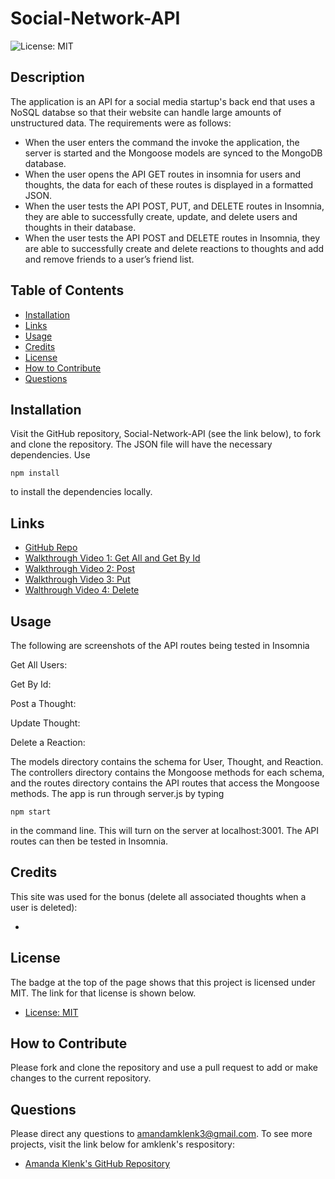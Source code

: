# Social-Network-API

![License: MIT](https://img.shields.io/badge/License-MIT-yellow.svg)

## Description
The application is an API for a social media startup's back end that uses a NoSQL databse so that their website can handle large amounts of unstructured data. The requirements were as follows: 

* When the user enters the command the invoke the application, the server is started and the Mongoose models are synced to the MongoDB database.
* When the user opens the API GET routes in insomnia for users and thoughts, the data for each of these routes is displayed in a formatted JSON.
* When the user tests the API POST, PUT, and DELETE routes in Insomnia, they are able to successfully create, update, and delete users and thoughts in their database.
* When the user tests the API POST and DELETE routes in Insomnia, they are able to successfully create and delete reactions to thoughts and add and remove friends to a user’s friend list.

## Table of Contents
- [Installation](#installation)
- [Links](#links)
- [Usage](#usage)
- [Credits](#credits)
- [License](#license)
- [How to Contribute](#how-to-contribute)
- [Questions](#questions)

## Installation
Visit the GitHub repository, Social-Network-API (see the link below), to fork and clone the repository. The JSON file will have the necessary dependencies. Use
````````````
npm install
````````````
to install the dependencies locally.

## Links
- [GitHub Repo](https://github.com/amklenk/Social-Network-API)
- [Walkthrough Video 1: Get All and Get By Id]()
- [Walkthrough Video 2: Post]()
- [Walkthrough Video 3: Put]()
- [Walthrough Video 4: Delete]()

## Usage
The following are screenshots of the API routes being tested in Insomnia

Get All Users:
![]()

Get By Id:
![]()

Post a Thought:
![]()

Update Thought:
![]()

Delete a Reaction:
![]()

The models directory contains the schema for User, Thought, and Reaction. The controllers directory contains the Mongoose methods for each schema, and the routes directory contains the API routes that access the Mongoose methods. The app is run through server.js by typing
`````````
npm start
`````````
in the command line. This will turn on the server at localhost:3001. The API routes can then be tested in Insomnia.

## Credits
This site was used for the bonus (delete all associated thoughts when a user is deleted):
- []()

## License
The badge at the top of the page shows that this project is licensed under MIT. The link for that license is shown below.
- [License: MIT](https://opensource.org/licenses/MIT)

## How to Contribute
Please fork and clone the repository and use a pull request to add or make changes to the current repository.

## Questions
Please direct any questions to amandamklenk3@gmail.com. To see more projects, visit the link below for amklenk's respository:
- [Amanda Klenk's GitHub Repository](https://github.com/amklenk)









